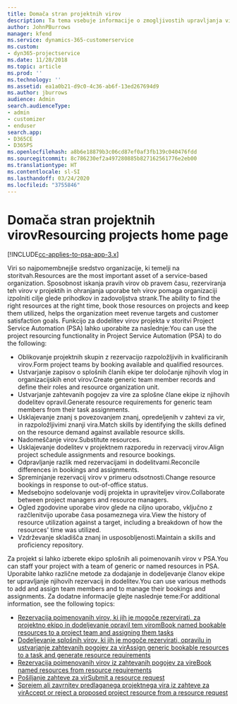 ```yaml
---
title: Domača stran projektnih virov
description: Ta tema vsebuje informacije o zmogljivostih upravljanja virov v aplikaciji Project Service Automation (PSA) za Dynamics 365.
author: JohnPBurrows
manager: kfend
ms.service: dynamics-365-customerservice
ms.custom:
- dyn365-projectservice
ms.date: 11/28/2018
ms.topic: article
ms.prod: ''
ms.technology: ''
ms.assetid: ea1a0b21-d9c0-4c36-ab6f-13ed267694d9
ms.author: jburrows
audience: Admin
search.audienceType:
- admin
- customizer
- enduser
search.app:
- D365CE
- D365PS
ms.openlocfilehash: a8b6e18879b3c06cd87ef0af3fb139c040476fdd
ms.sourcegitcommit: 8c786230ef2a497280885b827162561776e2eb00
ms.translationtype: HT
ms.contentlocale: sl-SI
ms.lasthandoff: 03/24/2020
ms.locfileid: "3755846"
---
```

# <a name="resourcing-projects-home-page"></a><span data-ttu-id="b838f-103">Domača stran projektnih virov</span><span class="sxs-lookup"><span data-stu-id="b838f-103">Resourcing projects home page</span></span>

[!INCLUDE[cc-applies-to-psa-app-3.x](../includes/cc-applies-to-psa-app-3x.md)]

<span data-ttu-id="b838f-104">Viri so najpomembnejše sredstvo organizacije, ki temelji na storitvah.</span><span class="sxs-lookup"><span data-stu-id="b838f-104">Resources are the most important asset of a service-based organization.</span></span> <span data-ttu-id="b838f-105">Sposobnost iskanja pravih virov ob pravem času, rezerviranja teh virov v projektih in ohranjanja uporabe teh virov pomaga organizaciji izpolniti cilje glede prihodkov in zadovoljstva strank.</span><span class="sxs-lookup"><span data-stu-id="b838f-105">The ability to find the right resources at the right time, book those resources on projects and keep them utilized, helps the organization meet revenue targets and customer satisfaction goals.</span></span> <span data-ttu-id="b838f-106">Funkcijo za dodelitev virov projekta v storitvi Project Service Automation (PSA) lahko uporabite za naslednje:</span><span class="sxs-lookup"><span data-stu-id="b838f-106">You can use the project resourcing functionality in Project Service Automation (PSA) to do the following:</span></span>

- <span data-ttu-id="b838f-107">Oblikovanje projektnih skupin z rezervacijo razpoložljivih in kvalificiranih virov.</span><span class="sxs-lookup"><span data-stu-id="b838f-107">Form project teams by booking available and qualified resources.</span></span>
- <span data-ttu-id="b838f-108">Ustvarjanje zapisov o splošnih članih ekipe ter določanje njihovih vlog in organizacijskih enot virov.</span><span class="sxs-lookup"><span data-stu-id="b838f-108">Create generic team member records and define their roles and resource organization unit.</span></span>
- <span data-ttu-id="b838f-109">Ustvarjanje zahtevanih pogojev za vire za splošne člane ekipe iz njihovih dodelitev opravil.</span><span class="sxs-lookup"><span data-stu-id="b838f-109">Generate resource requirements for generic team members from their task assignments.</span></span>
- <span data-ttu-id="b838f-110">Usklajevanje znanj s povezovanjem znanj, opredeljenih v zahtevi za vir, in razpoložljivimi znanji vira.</span><span class="sxs-lookup"><span data-stu-id="b838f-110">Match skills by identifying the skills defined on the resource demand against available resource skills.</span></span>
- <span data-ttu-id="b838f-111">Nadomeščanje virov.</span><span class="sxs-lookup"><span data-stu-id="b838f-111">Substitute resources.</span></span>
- <span data-ttu-id="b838f-112">Usklajevanje dodelitev v projektnem razporedu in rezervacij virov.</span><span class="sxs-lookup"><span data-stu-id="b838f-112">Align project schedule assignments and resource bookings.</span></span>
- <span data-ttu-id="b838f-113">Odpravljanje razlik med rezervacijami in dodelitvami.</span><span class="sxs-lookup"><span data-stu-id="b838f-113">Reconcile differences in bookings and assignments.</span></span>
- <span data-ttu-id="b838f-114">Spreminjanje rezervacij virov v primeru odsotnosti.</span><span class="sxs-lookup"><span data-stu-id="b838f-114">Change resource bookings in response to out-of-office status.</span></span>
- <span data-ttu-id="b838f-115">Medsebojno sodelovanje vodij projekta in upraviteljev virov.</span><span class="sxs-lookup"><span data-stu-id="b838f-115">Collaborate between project managers and resource managers.</span></span>
- <span data-ttu-id="b838f-116">Ogled zgodovine uporabe virov glede na ciljno uporabo, vključno z razčlenitvijo uporabe časa posameznega vira.</span><span class="sxs-lookup"><span data-stu-id="b838f-116">View the history of resource utilization against a target, including a breakdown of how the resources' time was utilized.</span></span>
- <span data-ttu-id="b838f-117">Vzdrževanje skladišča znanj in usposobljenosti.</span><span class="sxs-lookup"><span data-stu-id="b838f-117">Maintain a skills and proficiency repository.</span></span>


<span data-ttu-id="b838f-118">Za projekt si lahko izberete ekipo splošnih ali poimenovanih virov v PSA.</span><span class="sxs-lookup"><span data-stu-id="b838f-118">You can staff your project with a team of generic or named resources in PSA.</span></span> <span data-ttu-id="b838f-119">Uporabite lahko različne metode za dodajanje in dodeljevanje članov ekipe ter upravljanje njihovih rezervacij in dodelitev.</span><span class="sxs-lookup"><span data-stu-id="b838f-119">You can use various methods to add and assign team members and to manage their bookings and assignments.</span></span> <span data-ttu-id="b838f-120">Za dodatne informacije glejte naslednje teme:</span><span class="sxs-lookup"><span data-stu-id="b838f-120">For additional information, see the following topics:</span></span>

- [<span data-ttu-id="b838f-121">Rezervacija poimenovanih virov, ki jih je mogoče rezervirati, za projektno ekipo in dodeljevanje opravil tem virom</span><span class="sxs-lookup"><span data-stu-id="b838f-121">Book named bookable resources to a project team and assigning them tasks</span></span>](assign-named-bookable-resource.md)
- [<span data-ttu-id="b838f-122">Dodeljevanje splošnih virov, ki jih je mogoče rezervirati, opravilu in ustvarjanje zahtevanih pogojev za vir</span><span class="sxs-lookup"><span data-stu-id="b838f-122">Assign generic bookable resources to a task and generate resource requirements</span></span>](assign-generic-bookable-resource.md)
- [<span data-ttu-id="b838f-123">Rezervacija poimenovanih virov iz zahtevanih pogojev za vire</span><span class="sxs-lookup"><span data-stu-id="b838f-123">Book named resources from resource requirements</span></span>](book-named-resource.md)
- [<span data-ttu-id="b838f-124">Pošiljanje zahteve za vir</span><span class="sxs-lookup"><span data-stu-id="b838f-124">Submit a resource request</span></span>](submit-resource-request.md)
- [<span data-ttu-id="b838f-125">Sprejem ali zavrnitev predlaganega projektnega vira iz zahteve za vir</span><span class="sxs-lookup"><span data-stu-id="b838f-125">Accept or reject a proposed project resource from a resource request</span></span>](accept-reject-proposed-resource.md)
